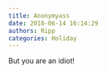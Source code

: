 ```yaml
---
title: Anonymyass
date: 2018-06-14 16:14:29
authors: Ripp
categories: Holiday
---
```


 But you are an idiot!